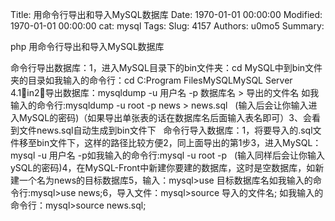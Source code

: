 Title: 用命令行导出和导入MySQL数据库
Date: 1970-01-01 00:00:00
Modified: 1970-01-01 00:00:00
cat: mysql
Tags: 
Slug: 4157
Authors: u0mo5 
Summary: 

php 用命令行导出和导入MySQL数据库
 


命令行导出数据库：1，进入MySQL目录下的bin文件夹：cd MySQL中到bin文件夹的目录如我输入的命令行：cd C:Program FilesMySQLMySQL Server 4.1in2，导出数据库：mysqldump -u 用户名 -p 数据库名 &gt; 导出的文件名 如我输入的命令行:mysqldump -u root -p news &gt; news.sql   (输入后会让你输入进入MySQL的密码)（如果导出单张表的话在数据库名后面输入表名即可）3、会看到文件news.sql自动生成到bin文件下  
命令行导入数据库：1，将要导入的.sql文件移至bin文件下，这样的路径比较方便2，同上面导出的第1步3，进入MySQL：mysql -u 用户名 -p如我输入的命令行:mysql -u root -p   (输入同样后会让你输入ySQL的密码)4，在MySQL-Front中新建你要建的数据库，这时是空数据库，如新建一个名为news的目标数据库5，输入：mysql&gt;use 目标数据库名如我输入的命令行:mysql&gt;use news;6，导入文件：mysql&gt;source 导入的文件名; 如我输入的命令行：mysql&gt;source news.sql;




